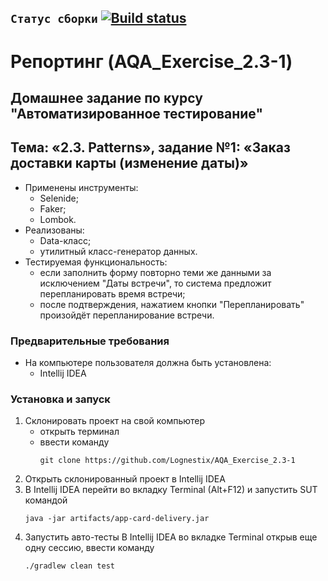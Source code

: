 ## `Статус сборки` [![Build status](https://ci.appveyor.com/api/projects/status/p4p82pacdqrwd6ly?svg=true)](https://ci.appveyor.com/project/Lognestix/aqa-exercise-2-3-1)
# Репортинг (AQA_Exercise_2.3-1)
## Домашнее задание по курсу "Автоматизированное тестирование"
## Тема: «2.3. Patterns», задание №1: «Заказ доставки карты (изменение даты)»
- Применены инструменты:
	- Selenide;
	- Faker;
	- Lombok.
- Реализованы:
	- Data-класс;
	- утилитный класс-генератор данных.
- Тестируемая функциональность:
	- если заполнить форму повторно теми же данными за исключением "Даты встречи", то система предложит перепланировать время встречи;
	- после подтверждения, нажатием кнопки "Перепланировать" произойдёт перепланирование встречи.
### Предварительные требования
- На компьютере пользователя должна быть установлена:
	- Intellij IDEA
### Установка и запуск
1. Склонировать проект на свой компьютер
	- открыть терминал
	- ввести команду 
		```
		git clone https://github.com/Lognestix/AQA_Exercise_2.3-1
		```
1. Открыть склонированный проект в Intellij IDEA
1. В Intellij IDEA перейти во вкладку Terminal (Alt+F12) и запустить SUT командой
	```
	java -jar artifacts/app-card-delivery.jar
	```
1. Запустить авто-тесты В Intellij IDEA во вкладке Terminal открыв еще одну сессию, ввести команду
	```
	./gradlew clean test
	```